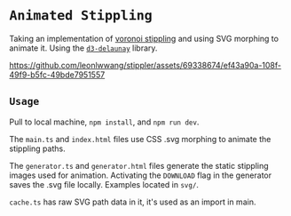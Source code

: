 # `Animated Stippling`

Taking an implementation of [voronoi stippling](https://observablehq.com/@mbostock/voronoi-stippling) and using SVG morphing to animate it. Using the [`d3-delaunay`](https://github.com/d3/d3-delaunay) library.




https://github.com/leonlwwang/stippler/assets/69338674/ef43a90a-108f-49f9-b5fc-49bde7951557




## `Usage`

Pull to local machine, `npm install`, and `npm run dev`. 

The `main.ts` and `index.html` files use CSS .svg morphing to animate the stippling paths.

The `generator.ts` and `generator.html` files generate the static stippling images used for animation. Activating the `DOWNLOAD` flag in the generator saves the .svg file locally. Examples located in `svg/`.

`cache.ts` has raw SVG path data in it, it's used as an import in main.
